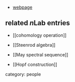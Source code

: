 

* [webpage](http://homepages.math.uic.edu/~tangora/)

## related $n$Lab entries

* [[cohomology operation]]

* [[Steenrod algebra]]

* [[May spectral sequence]]

* [[Hopf construction]]

category: people